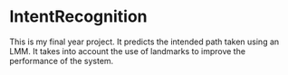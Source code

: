 # IntentRecognition
This is my final year project. It predicts the intended path taken using an LMM.
It takes into account the use of landmarks to improve the performance of the system. 
